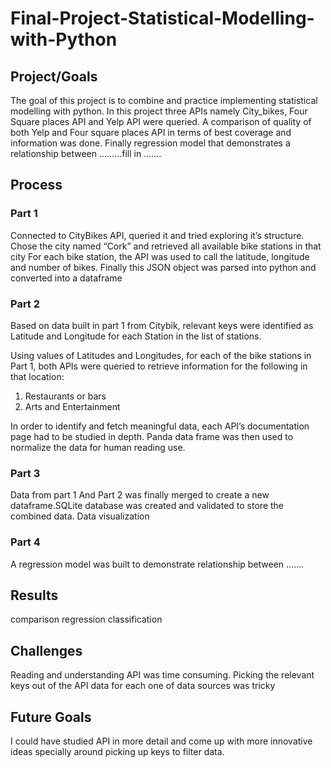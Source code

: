# Final-Project-Statistical-Modelling-with-Python

## Project/Goals
The goal of this project is to combine and practice implementing statistical modelling with python.
In this project three APIs namely City_bikes, Four Square places API and Yelp API were queried. A comparison of quality of both Yelp and Four square places API in terms of best coverage and information was done.
Finally regression model that demonstrates a relationship between .........fill in .......
## Process
### Part 1
Connected  to CityBikes API, queried it and tried exploring it’s structure.
Chose the city named “Cork” and retrieved all available bike stations in that city
For each bike station, the API was used to call the latitude, longitude and number of bikes.
Finally this JSON object was parsed into python and converted into a dataframe 

### Part 2
Based on data built in part 1 from Citybik, relevant keys were identified as Latitude and Longitude for each Station in the list of stations.

Using values of Latitudes and Longitudes, for each of the bike stations in Part 1, both APIs were queried to retrieve information for the following in that location:
 1. Restaurants or bars
 2. Arts and Entertainment

In order to identify and fetch meaningful data, each  API’s documentation page had to be studied in depth.
Panda data frame was then used to normalize the data for human reading use.
### Part 3
Data from part 1 And Part 2 was finally merged to create a new dataframe.SQLite database was created and validated to store the combined data.
Data visualization 

### Part 4

A regression model was built to demonstrate relationship between ....... 


## Results
comparison
regression
classification

## Challenges 
Reading and understanding API was time consuming.
Picking the relevant keys out of the API data for each one of data sources was tricky

## Future Goals
I could have studied API in more detail and come up with more innovative ideas specially around picking up keys to filter data.

